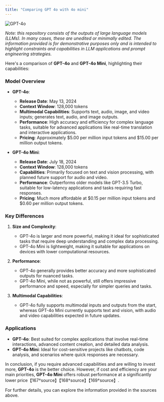 ```yaml
---
title: "Comparing GPT 4o with 4o mini"
---
```

![GPT-4o](https://img.shields.io/badge/GPT--4o-3333FF?style=for-the-badge&logo=openai&logoColor=white)



*Note: this repository consists of the outputs of large language models (LLMs). In many cases, these are unedited or minimally edited. The information provided is for demonstrative purposes only and is intended to highlight constraints and capabilities in LLM applications and prompt engineering strategies.*


Here's a comparison of **GPT-4o** and **GPT-4o Mini**, highlighting their capabilities:

### Model Overview
- **GPT-4o**:
  - **Release Date**: May 13, 2024
  - **Context Window**: 128,000 tokens
  - **Multimodal Capabilities**: Supports text, audio, image, and video inputs; generates text, audio, and image outputs.
  - **Performance**: High accuracy and efficiency for complex language tasks, suitable for advanced applications like real-time translation and interactive applications.
  - **Pricing**: Approximately $5.00 per million input tokens and $15.00 per million output tokens.

- **GPT-4o Mini**:
  - **Release Date**: July 18, 2024
  - **Context Window**: 128,000 tokens
  - **Capabilities**: Primarily focused on text and vision processing, with planned future support for audio and video.
  - **Performance**: Outperforms older models like GPT-3.5 Turbo, suitable for low-latency applications and tasks requiring fast responses.
  - **Pricing**: Much more affordable at $0.15 per million input tokens and $0.60 per million output tokens.

### Key Differences
1. **Size and Complexity**:
   - GPT-4o is larger and more powerful, making it ideal for sophisticated tasks that require deep understanding and complex data processing.
   - GPT-4o Mini is lightweight, making it suitable for applications on devices with lower computational resources.

2. **Performance**:
   - GPT-4o generally provides better accuracy and more sophisticated outputs for nuanced tasks.
   - GPT-4o Mini, while not as powerful, still offers impressive performance and speed, especially for simpler queries and tasks.

3. **Multimodal Capabilities**:
   - GPT-4o fully supports multimodal inputs and outputs from the start, whereas GPT-4o Mini currently supports text and vision, with audio and video capabilities expected in future updates.

### Applications
- **GPT-4o**: Best suited for complex applications that involve real-time interactions, advanced content creation, and detailed data analysis.
- **GPT-4o Mini**: Ideal for cost-sensitive projects like chatbots, code analysis, and scenarios where quick responses are necessary.

In conclusion, if you require advanced capabilities and are willing to invest more, **GPT-4o** is the better choice. However, if cost and efficiency are your main priorities, **GPT-4o Mini** offers robust performance at a significantly lower price【167†source】【168†source】【169†source】. 

For further details, you can explore the information provided in the sources above.